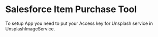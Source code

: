 # Salesforce Item Purchase Tool

To setup App you need to put your Access key for Unsplash service in UnsplashImageService.


